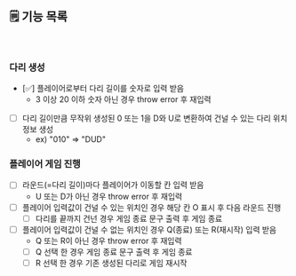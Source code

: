 ## 🗒️ 기능 목록

 <br>

### 다리 생성

- [✅] 플레이어로부터 다리 길이를 숫자로 입력 받음<br>
  - 3 이상 20 이하 숫자 아닌 경우 throw error 후 재입력
- [ ] 다리 길이만큼 무작위 생성된 0 또는 1을 D와 U로 변환하여 건널 수 있는 다리 위치 정보 생성<br>
  - ex) "010" => "DUD"<br>

### 플레이어 게임 진행

- [ ] 라운드(=다리 길이)마다 플레이어가 이동할 칸 입력 받음 <br>
  - U 또는 D가 아닌 경우 throw error 후 재입력 <br>
- [ ] 플레이어 입력값이 건널 수 있는 위치인 경우 해당 칸 O 표시 후 다음 라운드 진행<br>
  - [ ] 다리를 끝까지 건넌 경우 게임 종료 문구 출력 후 게임 종료<br>
- [ ] 플레이어 입력값이 건널 수 없는 위치인 경우 Q(종료) 또는 R(재시작) 입력 받음<br>
  - Q 또는 R이 아닌 경우 throw error 후 재입력<br>
  - [ ] Q 선택 한 경우 게임 종료 문구 출력 후 게임 종료<br>
  - [ ] R 선택 한 경우 기존 생성된 다리로 게임 재시작<br>
